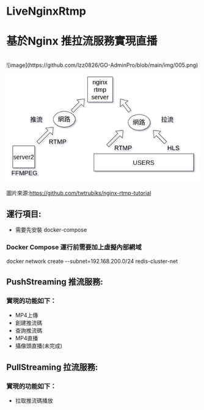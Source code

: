 # LiveNginxRtmp

# 基於Nginx 推拉流服務實現直播
<br />
![image](https://github.com/lzz0826/GO-AdminPro/blob/main/img/005.png)

![image](https://raw.githubusercontent.com/lzz0826/LiveNginxRtmp/main/img/m2.png)

圖片來源:https://github.com/twtrubiks/nginx-rtmp-tutorial
<br />
## 運行項目:
* 需要先安裝 docker-compose<br />
### Docker Compose 運行前需要加上虛擬內部網域
docker network create --subnet=192.168.200.0/24 redis-cluster-net<br />


## PushStreaming 推流服務:
### 實現的功能如下：
- MP4上傳<br />
- 創建推流碼<br />
- 查詢推流碼<br />
- MP4直播<br />
- 攝像頭直播(未完成)<br />





## PullStreaming 拉流服務:
### 實現的功能如下：
- 拉取推流碼播放<br />


